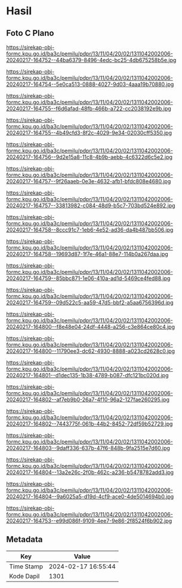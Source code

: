 # Hasil

## Foto C Plano

https://sirekap-obj-formc.kpu.go.id/ba3c/pemilu/pdpr/13/11/04/20/02/1311042002006-20240217-164752--44ba6379-8496-4edc-bc25-4db675258b5e.jpg

https://sirekap-obj-formc.kpu.go.id/ba3c/pemilu/pdpr/13/11/04/20/02/1311042002006-20240217-164754--5e0ca513-0888-4027-9d03-4aaa19b70880.jpg

https://sirekap-obj-formc.kpu.go.id/ba3c/pemilu/pdpr/13/11/04/20/02/1311042002006-20240217-164755--f6d6afad-48fb-466b-a722-cc2038192e9b.jpg

https://sirekap-obj-formc.kpu.go.id/ba3c/pemilu/pdpr/13/11/04/20/02/1311042002006-20240217-164755--4b49cfd3-8f2c-4029-9e34-02030cff5350.jpg

https://sirekap-obj-formc.kpu.go.id/ba3c/pemilu/pdpr/13/11/04/20/02/1311042002006-20240217-164756--9d2e15a8-11c8-4b9b-aebb-4c6322d6c5e2.jpg

https://sirekap-obj-formc.kpu.go.id/ba3c/pemilu/pdpr/13/11/04/20/02/1311042002006-20240217-164757--9f26aaeb-0e3e-4632-afb1-bfdc808e4680.jpg

https://sirekap-obj-formc.kpu.go.id/ba3c/pemilu/pdpr/13/11/04/20/02/1311042002006-20240217-164757--33813982-c084-48d9-b5c7-703bd524e892.jpg

https://sirekap-obj-formc.kpu.go.id/ba3c/pemilu/pdpr/13/11/04/20/02/1311042002006-20240217-164758--8ccc91c7-1eb6-4e52-ad36-da4b487bb506.jpg

https://sirekap-obj-formc.kpu.go.id/ba3c/pemilu/pdpr/13/11/04/20/02/1311042002006-20240217-164758--19693d87-1f7e-46a1-88e7-114b0a267daa.jpg

https://sirekap-obj-formc.kpu.go.id/ba3c/pemilu/pdpr/13/11/04/20/02/1311042002006-20240217-164759--85bbc871-1e06-410a-ad1d-5469ce4fed88.jpg

https://sirekap-obj-formc.kpu.go.id/ba3c/pemilu/pdpr/13/11/04/20/02/1311042002006-20240217-164759--09d522c5-aa59-47d5-bbf2-a5aa6756396d.jpg

https://sirekap-obj-formc.kpu.go.id/ba3c/pemilu/pdpr/13/11/04/20/02/1311042002006-20240217-164800--f8e48e04-24df-4448-a256-c3e864ce80c4.jpg

https://sirekap-obj-formc.kpu.go.id/ba3c/pemilu/pdpr/13/11/04/20/02/1311042002006-20240217-164800--11790ee3-dc62-4930-8888-a023cd2628c0.jpg

https://sirekap-obj-formc.kpu.go.id/ba3c/pemilu/pdpr/13/11/04/20/02/1311042002006-20240217-164801--d1dec135-1b38-4789-b087-dfc121bc020d.jpg

https://sirekap-obj-formc.kpu.go.id/ba3c/pemilu/pdpr/13/11/04/20/02/1311042002006-20240217-164802--af7eb9b0-26a7-4f10-96a2-127fae260295.jpg

https://sirekap-obj-formc.kpu.go.id/ba3c/pemilu/pdpr/13/11/04/20/02/1311042002006-20240217-164802--7443775f-061b-44b2-8452-72df59b52729.jpg

https://sirekap-obj-formc.kpu.go.id/ba3c/pemilu/pdpr/13/11/04/20/02/1311042002006-20240217-164803--9daff336-637b-47f6-848b-9fa2515e7d60.jpg

https://sirekap-obj-formc.kpu.go.id/ba3c/pemilu/pdpr/13/11/04/20/02/1311042002006-20240217-164804--13a2e26c-2f0b-462c-a236-b5478782add3.jpg

https://sirekap-obj-formc.kpu.go.id/ba3c/pemilu/pdpr/13/11/04/20/02/1311042002006-20240217-164804--9a6025a5-d19d-4cf9-ace0-4de5014694b0.jpg

https://sirekap-obj-formc.kpu.go.id/ba3c/pemilu/pdpr/13/11/04/20/02/1311042002006-20240217-164753--e99d086f-9109-4ee7-9e86-2f8524f6b902.jpg


## Metadata

| Key        | Value               |
| ---------- | ------------------- |
| Time Stamp | 2024-02-17 16:55:44 |
| Kode Dapil | 1301                |



